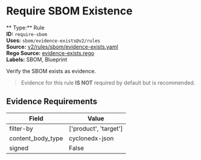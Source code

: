 # Require SBOM Existence  
** Type:** Rule  
**ID:** `require-sbom`  
**Uses:** `sbom/evidence-exists@v2/rules`  
**Source:** [v2/rules/sbom/evidence-exists.yaml](https://github.com/scribe-public/sample-policies/v2/rules/sbom/evidence-exists.yaml)  
**Rego Source:** [evidence-exists.rego](https://github.com/scribe-public/sample-policies/v2/rules/sbom/evidence-exists.rego)  
**Labels:** SBOM, Blueprint  

Verify the SBOM exists as evidence.

> Evidence for this rule **IS NOT** required by default but is recommended.


## Evidence Requirements  
| Field | Value |
|-------|-------|
| filter-by | ['product', 'target'] |
| content_body_type | cyclonedx-json |
| signed | False |


